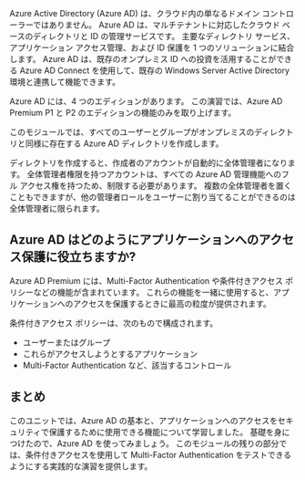 Azure Active Directory (Azure AD) は、クラウド内の単なるドメイン コントローラーではありません。 Azure AD は、マルチテナントに対応したクラウド ベースのディレクトリと ID の管理サービスです。 主要なディレクトリ サービス、アプリケーション アクセス管理、および ID 保護を 1 つのソリューションに結合します。 Azure AD は、既存のオンプレミス ID への投資を活用することができる Azure AD Connect を使用して、既存の Windows Server Active Directory 環境と連携して機能できます。

Azure AD には、4 つのエディションがあります。 この演習では、Azure AD Premium P1 と P2 のエディションの機能のみを取り上げます。

このモジュールでは、すべてのユーザーとグループがオンプレミスのディレクトリと同様に存在する Azure AD ディレクトリを作成します。

ディレクトリを作成すると、作成者のアカウントが自動的に全体管理者になります。 全体管理者権限を持つアカウントは、すべての Azure AD 管理機能へのフル アクセス権を持つため、制限する必要があります。 複数の全体管理者を置くこともできますが、他の管理者ロールをユーザーに割り当てることができるのは全体管理者に限られます。

## <a name="how-can-azure-ad-help-you-protect-access-to-applications"></a>Azure AD はどのようにアプリケーションへのアクセス保護に役立ちますか?

Azure AD Premium には、Multi-Factor Authentication や条件付きアクセス ポリシーなどの機能が含まれています。 これらの機能を一緒に使用すると、アプリケーションへのアクセスを保護するときに最高の粒度が提供されます。

条件付きアクセス ポリシーは、次のもので構成されます。

- ユーザーまたはグループ
- これらがアクセスしようとするアプリケーション
- Multi-Factor Authentication など、該当するコントロール

## <a name="summary"></a>まとめ

このユニットでは、Azure AD の基本と、アプリケーションへのアクセスをセキュリティで保護するために使用できる機能について学習しました。 基礎を身につけたので、Azure AD を使ってみましょう。 このモジュールの残りの部分では、条件付きアクセスを使用して Multi-Factor Authentication をテストできるようにする実践的な演習を提供します。
